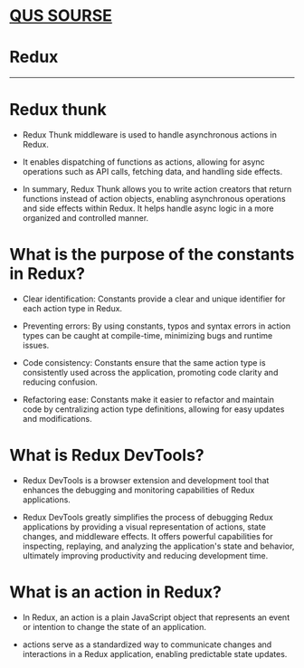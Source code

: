 # [QUS SOURSE](https://github.com/pattjoshi/MERN_QUS/blob/master/react%20and%20js%20qus%20Spandan%20da.txt)





# Redux  

---
# Redux thunk 

- Redux Thunk middleware is used to handle asynchronous actions in Redux.
- It enables dispatching of functions as actions, allowing for async operations such as API calls, fetching data, and handling side effects.

- In summary, Redux Thunk allows you to write action creators that return functions instead of action objects, enabling asynchronous operations and side effects within Redux. It helps handle async logic in a more organized and controlled manner.


# What is the purpose of the constants in Redux?

- Clear identification: Constants provide a clear and unique identifier for each action type in Redux.

- Preventing errors: By using constants, typos and syntax errors in action types can be caught at compile-time, minimizing bugs and runtime issues.

- Code consistency: Constants ensure that the same action type is consistently used across the application, promoting code clarity and reducing confusion.

- Refactoring ease: Constants make it easier to refactor and maintain code by centralizing action type definitions, allowing for easy updates and modifications.

# What is Redux DevTools?

- Redux DevTools is a browser extension and development tool that enhances the debugging and monitoring capabilities of Redux applications.

- Redux DevTools greatly simplifies the process of debugging Redux applications by providing a visual representation of actions, state changes, and middleware effects. It offers powerful capabilities for inspecting, replaying, and analyzing the application's state and behavior, ultimately improving productivity and reducing development time.

# What is an action in Redux?

- In Redux, an action is a plain JavaScript object that represents an event or intention to change the state of an application.

- actions serve as a standardized way to communicate changes and interactions in a Redux application, enabling predictable state updates.









